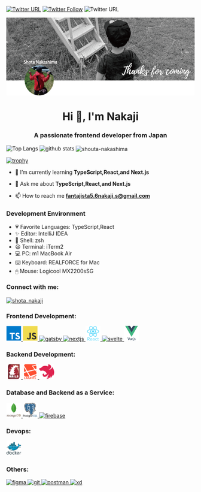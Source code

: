 <p align="left">
  <a href="https://twitter.com/shota_nakaji" target="blank"><img alt="Twitter URL" src="https://img.shields.io/twitter/url?style=social&url=https%3A%2F%2Ftwitter.com%2Fshota_nakaji"></a>
<a href="https://twitter.com/shota_nakaji" target="blank"><img alt="Twitter Follow" src="https://img.shields.io/twitter/follow/shota_nakaji?style=social"></a>
  <img alt="Twitter URL" src="https://komarev.com/ghpvc/?username=shouta-nakashima&color=blueviolet">
</p>

<img align="center" width="1500" style="object-fit: cover"  src="./image/main_image.png" alt="hello-world" />
<h1  align="center">Hi 👋, I'm Nakaji</h1>
<h3 align="center">A passionate frontend developer from Japan</h3>


<p align="left"> 
  <img alt="Top Langs" height="200px" src="https://github-readme-stats.vercel.app/api/top-langs/?username=shouta-nakashima&layout=compact&count_private=true&show_icons=true&show_icons=true&theme=tokyonight" />
  <img alt="github stats" height="200px" src="https://github-readme-stats.vercel.app/api?username=shouta-nakashima&count_private=true&show_icons=true&show_icons=true&theme=tokyonight" />
  <img align="center" src="https://github-readme-streak-stats.herokuapp.com/?user=shouta-nakashima&theme=tokyonight" alt="shouta-nakashima" />
</p>

[![trophy](https://github-profile-trophy.vercel.app/?username=ryo-ma&theme=onedark)](https://github.com/shouta-nakashima/github-profile-trophy)

- 🌱 I’m currently learning **TypeScript,React,and Next.js**

- 💬 Ask me about **TypeScript,React,and Next.js**

- 📫 How to reach me **fantajista5.6nakaji.s@gmail.com**


### Development Environment

- 💗 Favorite Languages: TypeScript,React
- ✨ Editor: IntelliJ IDEA
- 📝 Shell: zsh
- 😆 Terminal: iTerm2
- 💻 PC: m1 MacBook Air
- ⌨️ Keyboard: REALFORCE for Mac
- 🖱 Mouse: Logicool MX2200sSG

<h3 align="left">Connect with me:</h3>
<p align="left">
<a href="https://twitter.com/shota_nakaji" target="blank"><img align="center" src="https://raw.githubusercontent.com/rahuldkjain/github-profile-readme-generator/master/src/images/icons/Social/twitter.svg" alt="shota_nakaji" height="30" width="40" /></a>
</p>

<h3 align="left">Frontend Development:</h3>
<a href="https://www.typescriptlang.org/" target="_blank" rel="noreferrer"> <img src="https://raw.githubusercontent.com/devicons/devicon/master/icons/typescript/typescript-original.svg" alt="typescript" width="40" height="40"/> </a> <a href="https://developer.mozilla.org/en-US/docs/Web/JavaScript" target="_blank" rel="noreferrer"> <img src="https://raw.githubusercontent.com/devicons/devicon/master/icons/javascript/javascript-original.svg" alt="javascript" width="40" height="40"/> </a><a href="https://www.gatsbyjs.com/" target="_blank" rel="noreferrer"> <img src="https://www.vectorlogo.zone/logos/gatsbyjs/gatsbyjs-icon.svg" alt="gatsby" width="40" height="40"/> </a><a href="https://nextjs.org/" target="_blank" rel="noreferrer"> <img src="https://cdn.worldvectorlogo.com/logos/nextjs-2.svg" alt="nextjs" width="40" height="40"/> </a><a href="https://reactjs.org/" target="_blank" rel="noreferrer"> <img src="https://raw.githubusercontent.com/devicons/devicon/master/icons/react/react-original-wordmark.svg" alt="react" width="40" height="40"/> </a> <a href="https://svelte.dev" target="_blank" rel="noreferrer"> <img src="https://upload.wikimedia.org/wikipedia/commons/1/1b/Svelte_Logo.svg" alt="svelte" width="40" height="40"/> </a>  <a href="https://vuejs.org/" target="_blank" rel="noreferrer"> <img src="https://raw.githubusercontent.com/devicons/devicon/master/icons/vuejs/vuejs-original-wordmark.svg" alt="vuejs" width="40" height="40"/> </a>
<h3 align="left">Backend Development:</h3>
<a href="https://rubyonrails.org" target="_blank" rel="noreferrer"> <img src="https://raw.githubusercontent.com/devicons/devicon/master/icons/rails/rails-original-wordmark.svg" alt="rails" width="40" height="40"/> </a><a href="https://laravel.com/" target="_blank" rel="noreferrer"> <img src="https://raw.githubusercontent.com/devicons/devicon/master/icons/laravel/laravel-plain-wordmark.svg" alt="laravel" width="40" height="40"/> </a><a href="https://nestjs.com/" target="_blank" rel="noreferrer"> <img src="https://raw.githubusercontent.com/devicons/devicon/master/icons/nestjs/nestjs-plain.svg" alt="nestjs" width="40" height="40"/> </a> 
<h3 align="left">Database and Backend as a Service:</h3>
<a href="https://www.mongodb.com/" target="_blank" rel="noreferrer"> <img src="https://raw.githubusercontent.com/devicons/devicon/master/icons/mongodb/mongodb-original-wordmark.svg" alt="mongodb" width="40" height="40"/> </a><a href="https://www.postgresql.org" target="_blank" rel="noreferrer"> <img src="https://raw.githubusercontent.com/devicons/devicon/master/icons/postgresql/postgresql-original-wordmark.svg" alt="postgresql" width="40" height="40"/> </a> <a href="https://firebase.google.com/" target="_blank" rel="noreferrer"> <img src="https://www.vectorlogo.zone/logos/firebase/firebase-icon.svg" alt="firebase" width="40" height="40"/> </a> 
<h3 align="left">Devops:</h3>
<p align="left"> <a href="https://www.docker.com/" target="_blank" rel="noreferrer"> <img src="https://raw.githubusercontent.com/devicons/devicon/master/icons/docker/docker-original-wordmark.svg" alt="docker" width="40" height="40"/> </a>

<h3 align="left">Others:</h3>
<a href="https://www.figma.com/" target="_blank" rel="noreferrer"> <img src="https://www.vectorlogo.zone/logos/figma/figma-icon.svg" alt="figma" width="40" height="40"/> </a>  <a href="https://git-scm.com/" target="_blank" rel="noreferrer"> <img src="https://www.vectorlogo.zone/logos/git-scm/git-scm-icon.svg" alt="git" width="40" height="40"/> </a>    <a href="https://postman.com" target="_blank" rel="noreferrer"> <img src="https://www.vectorlogo.zone/logos/getpostman/getpostman-icon.svg" alt="postman" width="40" height="40"/> </a>   <a href="https://www.adobe.com/products/xd.html" target="_blank" rel="noreferrer"> <img src="https://cdn.worldvectorlogo.com/logos/adobe-xd.svg" alt="xd" width="40" height="40"/> </a> </p>




<!--
**shouta-nakashima/shouta-nakashima** is a ✨ _special_ ✨ repository because its `README.md` (this file) appears on your GitHub profile.

Here are some ideas to get you started:

- 🔭 I’m currently working on ...
- 🌱 I’m currently learning ...
- 👯 I’m looking to collaborate on ...
- 🤔 I’m looking for help with ...
- 💬 Ask me about ...
- 📫 How to reach me: ...
- 😄 Pronouns: ...
- ⚡ Fun fact: ...
-->
